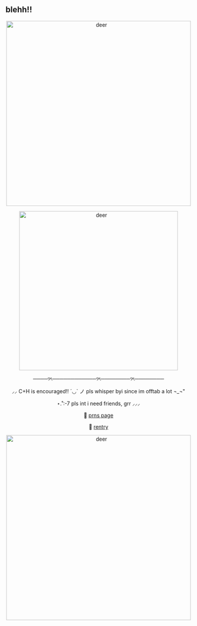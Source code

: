 ## blehh!!
<p align="center">
  <img src="https://64.media.tumblr.com/d28d8146e48e6fb62f94519e04f72a67/1308d9e078ff6f3d-9f/s500x750/d3c09c0ec433838fccaa730d17decfdaa0085c53.pnj" alt="deer" width="500" />
</p>
<p align="center">
  <img src="hhttps://media.discordapp.net/attachments/1370829417416491044/1387856929887486202/yeyeye-removebg-preview.png?ex=685eddfd&is=685d8c7d&hm=0fd4483132f0d31fd2f261e52ee7b00ba69bc85233324fc0db89140a0b775e5b&=&format=webp&quality=lossless&width=711&height=711" alt="deer" width="430" />
</p>
  <p align="center">
────୨ৎ────────────୨ৎ────────୨ৎ────────
  <p align="center">
⸝⸝ C+H is encouraged!! ´◡` ノ pls whisper byi since im offtab a lot ¬_¬"
    <p align="center">
⋆.˚:-7 pls int i need friends, grr ⸝⸝⸝
<p align="center">
  🧷 <a href="https://en.pronouns.page/@deeryvo1" target="_blank">prns page</a>
</p>
<p align="center">
  🔗 <a href="https://rentry.co/deeryvosstuff" target="_blank">rentry</a>
</p>
<p align="center">
  <img src="https://64.media.tumblr.com/d28d8146e48e6fb62f94519e04f72a67/1308d9e078ff6f3d-9f/s500x750/d3c09c0ec433838fccaa730d17decfdaa0085c53.pnj" alt="deer" width="500" />
</p>
